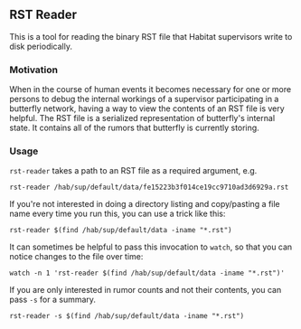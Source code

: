 ## RST Reader

This is a tool for reading the binary RST file that Habitat supervisors write
to disk periodically.

### Motivation
When in the course of human events it becomes necessary for one or more persons
to debug the internal workings of a supervisor participating in a butterfly
network, having a way to view the contents of an RST file is very helpful. The
RST file is a serialized representation of butterfly's internal state. It
contains all of the rumors that butterfly is currently storing.

### Usage
`rst-reader` takes a path to an RST file as a required argument, e.g.

```
rst-reader /hab/sup/default/data/fe15223b3f014ce19cc9710ad3d6929a.rst
```

If you're not interested in doing a directory listing and copy/pasting a file
name every time you run this, you can use a trick like this:

```
rst-reader $(find /hab/sup/default/data -iname "*.rst")
```

It can sometimes be helpful to pass this invocation to `watch`, so that you can
notice changes to the file over time:

```
watch -n 1 'rst-reader $(find /hab/sup/default/data -iname "*.rst")'
```

If you are only interested in rumor counts and not their contents, you can pass
`-s` for a summary.

```
rst-reader -s $(find /hab/sup/default/data -iname "*.rst")
```
